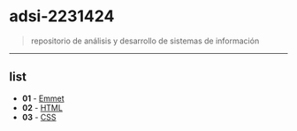 # adsi-2231424
>repositorio de análisis y desarrollo de sistemas de información
---
## list

- **01** - [Emmet](01-emmet/)
- **02** - [HTML](02-html/)
- **03** - [CSS](03-css/)
